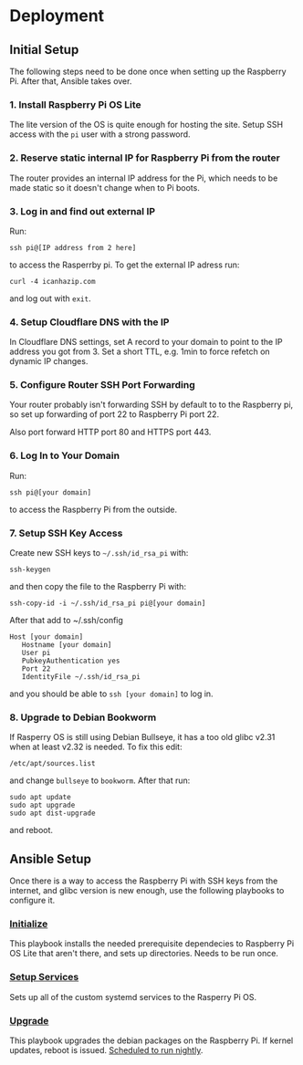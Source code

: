 # Deployment

## Initial Setup

The following steps need to be done once when setting up the Raspberry Pi. After that, Ansible takes over.

### 1. Install Raspberry Pi OS Lite

The lite version of the OS is quite enough for hosting the site. Setup SSH access with the `pi` user with a strong password.

### 2. Reserve static internal IP for Raspberry Pi from the router

The router provides an internal IP address for the Pi, which needs to be made static so it doesn't change when to Pi boots.

### 3. Log in and find out external IP

Run:

```
ssh pi@[IP address from 2 here]
```

to access the Rasperrby pi. To get the external IP adress run:

```
curl -4 icanhazip.com
```

and log out with `exit`.

### 4. Setup Cloudflare DNS with the IP

In Cloudflare DNS settings, set A record to your domain to point to the IP address you got from 3. Set a short TTL, e.g. 1min to force refetch on dynamic IP changes.

### 5. Configure Router SSH Port Forwarding

Your router probably isn't forwarding SSH by default to to the Raspberry pi, so set up forwarding of port 22 to Raspberry Pi port 22.

Also port forward HTTP port 80 and HTTPS port 443.

### 6. Log In to Your Domain

Run:

```
ssh pi@[your domain]
```

to access the Raspberry Pi from the outside.

### 7. Setup SSH Key Access

Create new SSH keys to `~/.ssh/id_rsa_pi` with:

```
ssh-keygen
```

and then copy the file to the Raspberry Pi with:

```
ssh-copy-id -i ~/.ssh/id_rsa_pi pi@[your domain]
```

After that add to ~/.ssh/config

```
Host [your domain]
   Hostname [your domain]
   User pi
   PubkeyAuthentication yes
   Port 22
   IdentityFile ~/.ssh/id_rsa_pi
```

and you should be able to `ssh [your domain]` to log in.

### 8. Upgrade to Debian Bookworm

If Rasperry OS is still using Debian Bullseye, it has a too old glibc v2.31 when at least v2.32 is needed. To fix this edit:

```
/etc/apt/sources.list
```

and change `bullseye` to `bookworm`. After that run:

```
sudo apt update
sudo apt upgrade
sudo apt dist-upgrade
```

and reboot.

## Ansible Setup

Once there is a way to access the Raspberry Pi with SSH keys from the internet, and glibc version is new enough, use the following playbooks to configure it.

### [Initialize](./initialize.yml)

This playbook installs the needed prerequisite dependecies to Raspberry Pi OS Lite that aren't there, and sets up directories. Needs to be run once.

### [Setup Services](./setup_services.yml)

Sets up all of the custom systemd services to the Rasperry Pi OS.

### [Upgrade](./upgrade.yml)

This playbook upgrades the debian packages on the Raspberry Pi. If kernel updates, reboot is issued. [Scheduled to run nightly](../.github/workflows/upgrade.yml).
